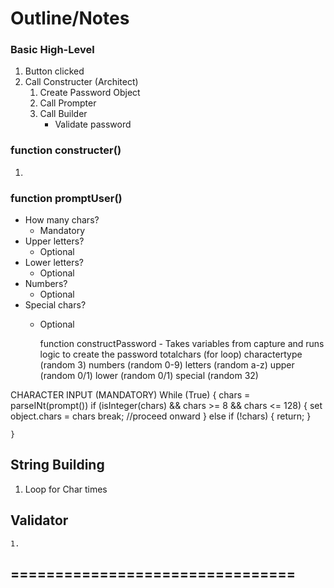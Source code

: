 # Outline/Notes

### Basic High-Level
1. Button clicked
2. Call Constructer (Architect)
    1. Create Password Object
    2. Call Prompter
    3. Call Builder
        * Validate password

 
### function constructer()
1. 

    
### function promptUser()
* How many chars?
    * Mandatory
* Upper letters?
    * Optional
* Lower letters?
    * Optional
* Numbers?
    * Optional
* Special chars?
    * Optional


        function constructPassword - Takes variables from capture and runs logic to create the password
            totalchars (for loop)
                charactertype (random 3)
                    numbers (random 0-9)
                    letters (random a-z)
                        upper (random 0/1)
                        lower (random 0/1)
                    special (random 32)


CHARACTER INPUT (MANDATORY)
    While (True) {
        chars = parseINt(prompt())
        if (isInteger(chars) && chars >= 8 && chars <= 128) {
            set object.chars = chars
            break; //proceed onward
        }
        else if (!chars) {
            return;
        }

    }

## String Building
1. Loop for Char times


## Validator
    1. 


                


================================
- 

                
